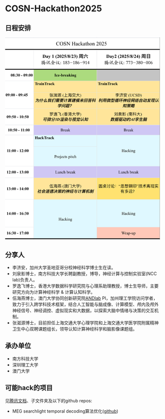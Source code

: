 # COSN-Hackathon2025

<!-- 日程安排， insert program.png-->

## 日程安排

![program](./program.png)

## 分享人
- 李济安，加州大学圣地亚哥分校神经科学博士生在读。
- 刘泉影博士，南方科技大学长聘副教授，博导，神经计算与控制实验室(NCC lab)负责人。
- 罗逸飞博士，香港大学数据科学研究院与心理系助理教授，博士生导师，主要研究方向为计算神经科学 & 计算认知科学。
- 伍海燕博士，澳门大学协同创新研究院[ANDlab](https://andlab-um.com/) PI，加州理工学院访问学者，致力于引入跨学科技术框架，结合人工智能与脑成像、计算模型、颅内及颅外神经信号、神经调控、虚拟现实和大数据，以探索大脑中情绪与决策的交互机制。
- 张洳源博士，目前担任上海交通大学心理学院和上海交通大学医学院附属精神卫生中心双聘课题组长，领导认知计算神经科学和脑影像课题组。
  

## 承办单位
- 南方科技大学
- 深圳理工大学
- 澳门大学

## 可能hack的项目
见[腾讯文档](https://docs.qq.com/sheet/DUUVHcEVkR3BNTUZW?tab=BB08J2)、子文件夹及以下的github repos:

- MEG searchlight temporal decoding算法优化([github](https://github.com/nmningmei/COSN-Hackathon2025))